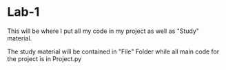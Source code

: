 # Lab-1
This will be where I put all my code in my project as well as "Study" material.

The study material will be contained in "File" Folder while all main code for the project is in Project.py
